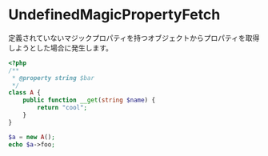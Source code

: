# UndefinedMagicPropertyFetch
定義されていないマジックプロパティを持つオブジェクトからプロパティを取得しようとした場合に発生します。

```php
<?php
/** 
 * @property string $bar 
 */
class A {
    public function __get(string $name) {
        return "cool";
    }
}

$a = new A();
echo $a->foo;
```
